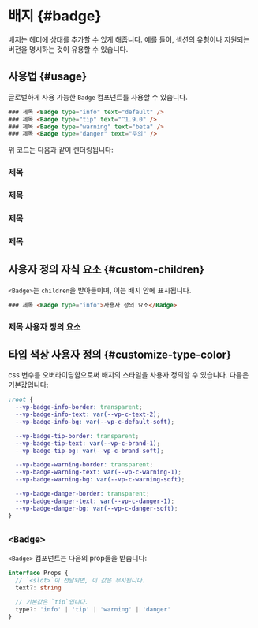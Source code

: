 # 배지 {#badge}

배지는 헤더에 상태를 추가할 수 있게 해줍니다. 예를 들어, 섹션의 유형이나 지원되는 버전을 명시하는 것이 유용할 수 있습니다.

## 사용법 {#usage}

글로벌하게 사용 가능한 `Badge` 컴포넌트를 사용할 수 있습니다.

```html
### 제목 <Badge type="info" text="default" />
### 제목 <Badge type="tip" text="^1.9.0" />
### 제목 <Badge type="warning" text="beta" />
### 제목 <Badge type="danger" text="주의" />
```

위 코드는 다음과 같이 렌더링됩니다:

### 제목 <Badge type="info" text="default" />
### 제목 <Badge type="tip" text="^1.9.0" />
### 제목 <Badge type="warning" text="beta" />
### 제목 <Badge type="danger" text="주의" />

## 사용자 정의 자식 요소 {#custom-children}

`<Badge>`는 `children`을 받아들이며, 이는 배지 안에 표시됩니다.

```html
### 제목 <Badge type="info">사용자 정의 요소</Badge>
```

### 제목 <Badge type="info">사용자 정의 요소</Badge>

## 타입 색상 사용자 정의 {#customize-type-color}

css 변수를 오버라이딩함으로써 배지의 스타일을 사용자 정의할 수 있습니다. 다음은 기본값입니다:

```css
:root {
  --vp-badge-info-border: transparent;
  --vp-badge-info-text: var(--vp-c-text-2);
  --vp-badge-info-bg: var(--vp-c-default-soft);

  --vp-badge-tip-border: transparent;
  --vp-badge-tip-text: var(--vp-c-brand-1);
  --vp-badge-tip-bg: var(--vp-c-brand-soft);

  --vp-badge-warning-border: transparent;
  --vp-badge-warning-text: var(--vp-c-warning-1);
  --vp-badge-warning-bg: var(--vp-c-warning-soft);

  --vp-badge-danger-border: transparent;
  --vp-badge-danger-text: var(--vp-c-danger-1);
  --vp-badge-danger-bg: var(--vp-c-danger-soft);
}
```

## `<Badge>`

`<Badge>` 컴포넌트는 다음의 prop들을 받습니다:

```ts
interface Props {
  // `<slot>`이 전달되면, 이 값은 무시됩니다.
  text?: string

  // 기본값은 `tip`입니다.
  type?: 'info' | 'tip' | 'warning' | 'danger'
}
```
